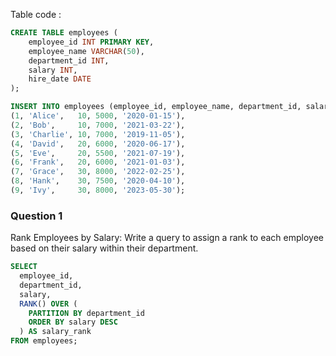 Table code :
```sql
CREATE TABLE employees (
    employee_id INT PRIMARY KEY,
    employee_name VARCHAR(50),
    department_id INT,
    salary INT,
    hire_date DATE
);

INSERT INTO employees (employee_id, employee_name, department_id, salary, hire_date) VALUES
(1, 'Alice',   10, 5000, '2020-01-15'),
(2, 'Bob',     10, 7000, '2021-03-22'),
(3, 'Charlie', 10, 7000, '2019-11-05'),
(4, 'David',   20, 6000, '2020-06-17'),
(5, 'Eve',     20, 5500, '2021-07-19'),
(6, 'Frank',   20, 6000, '2021-01-03'),
(7, 'Grace',   30, 8000, '2022-02-25'),
(8, 'Hank',    30, 7500, '2020-04-10'),
(9, 'Ivy',     30, 8000, '2023-05-30');

```
### Question 1
Rank Employees by Salary:
Write a query to assign a rank to each employee based on their salary within their department.
```sql
SELECT
  employee_id,
  department_id,
  salary,
  RANK() OVER (
    PARTITION BY department_id
    ORDER BY salary DESC
  ) AS salary_rank
FROM employees;
```

